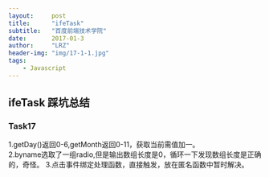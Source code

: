 ```yaml
---
layout:     post
title:      "ifeTask"
subtitle:   "百度前端技术学院"
date:       2017-01-3
author:     "LRZ"
header-img: "img/17-1-1.jpg"
tags:
    - Javascript
---
```


## ifeTask 踩坑总结  

### Task17  
1.getDay()返回0-6,getMonth返回0-11，获取当前需值加一。  
2.byname选取了一组radio,但是输出数组长度是0，循环一下发现数组长度是正确的，奇怪。
3.点击事件绑定处理函数，直接触发，放在匿名函数中暂时解决。  
